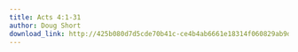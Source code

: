 ```yaml
---
title: Acts 4:1-31
author: Doug Short
download_link: http://425b080d7d5cde70b41c-ce4b4ab6661e18314f060829ab9d3455.r81.cf2.rackcdn.com/2014-02-02-acts_4_1_31.mp3
---
```

